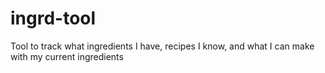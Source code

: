 # ingrd-tool
Tool to track what ingredients I have, recipes I know, and what I can make with my current ingredients
